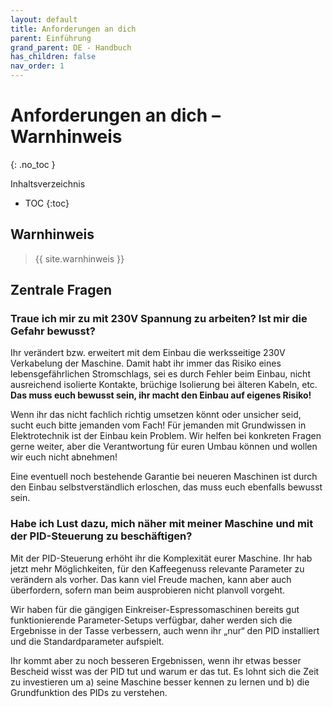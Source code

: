 ```yaml
---
layout: default
title: Anforderungen an dich
parent: Einführung
grand_parent: DE - Handbuch
has_children: false
nav_order: 1
---
```


# Anforderungen an dich – Warnhinweis
{: .no_toc }

Inhaltsverzeichnis

* TOC
{:toc}

## Warnhinweis

> {{ site.warnhinweis }}

## Zentrale Fragen

### Traue ich mir zu mit 230V Spannung zu arbeiten? Ist mir die Gefahr bewusst?

Ihr verändert bzw. erweitert mit dem Einbau die werksseitige 230V Verkabelung der Maschine. Damit habt ihr immer das Risiko eines lebensgefährlichen Stromschlags, sei es durch Fehler beim Einbau, nicht ausreichend isolierte Kontakte, brüchige Isolierung bei älteren Kabeln, etc. **Das muss euch bewusst sein, ihr macht den Einbau auf eigenes Risiko!**

Wenn ihr das nicht fachlich richtig umsetzen könnt oder unsicher seid, sucht euch bitte jemanden vom Fach! Für jemanden mit Grundwissen in Elektrotechnik ist der Einbau kein Problem. Wir helfen bei konkreten Fragen gerne weiter, aber die Verantwortung für euren Umbau können und wollen wir euch nicht abnehmen!

Eine eventuell noch bestehende Garantie bei neueren Maschinen ist durch den Einbau selbstverständlich erloschen, das muss euch ebenfalls bewusst sein.

### Habe ich Lust dazu, mich näher mit meiner Maschine und mit der PID-Steuerung zu beschäftigen?

Mit der PID-Steuerung erhöht ihr die Komplexität eurer Maschine. Ihr hab jetzt mehr Möglichkeiten, für den Kaffeegenuss relevante Parameter zu verändern als vorher. Das kann viel Freude machen, kann aber auch überfordern, sofern man beim ausprobieren nicht planvoll vorgeht.

Wir haben für die gängigen Einkreiser-Espressomaschinen bereits gut funktionierende Parameter-Setups verfügbar, daher werden sich die Ergebnisse in der Tasse verbessern, auch wenn ihr „nur“ den PID installiert und die Standardparameter aufspielt.       

Ihr kommt aber zu noch besseren Ergebnissen, wenn ihr etwas besser Bescheid wisst was der PID tut und warum er das tut. Es lohnt sich die Zeit zu investieren um a) seine Maschine besser kennen zu lernen und b) die Grundfunktion des PIDs zu verstehen.
